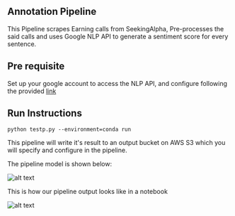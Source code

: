 ## Annotation Pipeline

This Pipeline scrapes Earning calls from SeekingAlpha, Pre-processes the said calls and uses Google NLP API to generate a sentiment score for every sentence. 

## Pre requisite

Set up your google account to access the NLP API, and configure following the provided [link](https://cloud.google.com/natural-language/docs/sentiment-tutorial)


## Run Instructions 

```
python testp.py --environment=conda run
```

This pipeline will write it's result to an output bucket on AWS S3 which you will specify and configure in the pipeline.


The pipeline model is shown below:

![alt text](https://github.com/siddhant07/CaseStudy2/blob/master/Images/P1_model.png)

This is how our pipeline output looks like in a notebook

![alt text](https://github.com/siddhant07/CaseStudy2/blob/master/Images/P1_output.png)
